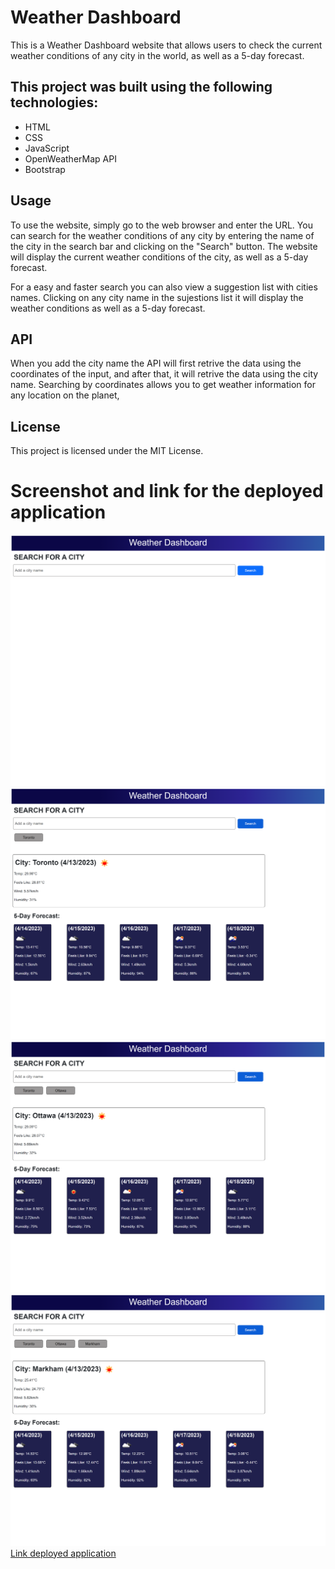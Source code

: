 # Weather Dashboard

This is a Weather Dashboard website that allows users to check the current weather conditions of any city in the world, as well as a 5-day forecast.

## This project was built using the following technologies:

- HTML
- CSS
- JavaScript
- OpenWeatherMap API
- Bootstrap

## Usage
To use the website, simply go to the web browser and enter the URL.
You can search for the weather conditions of any city by entering the name of the city in the search bar and clicking on the "Search" button. The website will display the current weather conditions of the city, as well as a 5-day forecast.

For a easy and faster search you can also view a suggestion list with cities names. Clicking on any city name in the sujestions list it will display the weather conditions as well as a 5-day forecast.

## API 
When you add the city name the API will first retrive the data using the coordinates of the input, and after that, it will retrive the data using the city name. Searching by coordinates allows you to get weather information for any location on the planet,

## License
This project is licensed under the MIT License.

# Screenshot and link for the deployed application
![Screenshot of deployed application](./assets/Screenshot/screenshot1.png)
![Screenshot of deployed application](./assets/Screenshot/screenshot2.png)
![Screenshot of deployed application](./assets/Screenshot/screenshot3.png)
![Screenshot of deployed application](./assets/Screenshot/screenshot4.png)
[Link deployed application](https://elisamarchete.github.io/weather-dashboard/)

